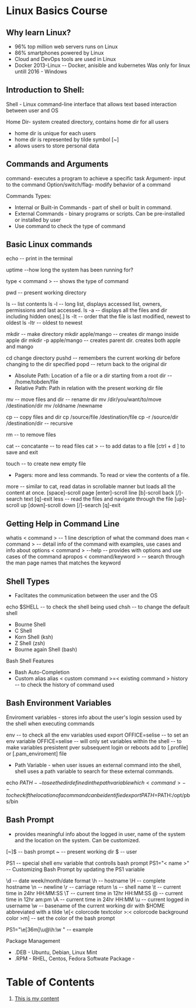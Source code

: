 # Linux Basics Course
 
## Why learn Linux? 
- 96% top million web servers runs on Linux
- 86% smartphones powered by Linux
- Cloud and DevOps tools are used in Linux
- Docker 2013-Linux -- Docker, anisible and kubernetes Was only for linux untill 2016 - Windows


## Introduction to Shell: 
Shell - Linux command-line interface that allows text based interaction between user and OS

Home Dir- system created directory, contains home dir for all users
- home dir is unique for each users
- home dir is represented by tilde symbol [~]
- allows users to store personal data

## Commands and Arguments
command- executes a program to achieve a specific task
Argument- input to the command
Option/switch/flag- modify behavior of a command 
 
Commands Types:
- Internal or Built-in Commands - part of shell or built in command. 
- External Commands - binary programs or scripts. Can be pre-installed or installed by user
- Use <type> command to check the type of command
 
## Basic Linux commands

echo -- print in the terminal 

uptime --how long the system has been running for?

type < command > -- shows the type of command

pwd -- present working directory 

ls -- list contents
ls -l -- long list, displays accessed list, owners, permissions and last accessed.
ls -a -- displays all the files and dir including hidden ones[.]
ls -lt -- order that the file is last modified, newest to oldest
ls -ltr -- oldest to newest 

mkdir -- make directory 
mkdir apple/mango -- creates dir mango inside apple dir
mkdir -p apple/mango -- creates parent dir. creates both apple and mango

cd change directory 
pushd -- remembers the current working dir before changing to the dir specified
popd -- return back to the original dir 

- Absolute Path: Location of a file or a dir starting from a root dir -- /home/tobden/file
- Relative Path: Path in relation with the present working dir file

mv -- move files and dir -- rename dir
mv /dir/you/want/to/move /destination/dir
mv /oldname /newname

cp -- copy files and dir 
cp /source/file /destination/file
cp -r /source/dir /destination/dir -- recursive

rm -- to remove files

cat -- concatante -- to read files
cat > -- to add datas to a file [ctrl + d ] to save and exit

touch -- to create new empty file

- Pagers: more and less commands. To read or view the contents of a file. 

more -- similar to cat, read datas in scrollable manner but loads all the content at once. [space]-scroll page [enter]-scroll line [b]-scroll back [/]-search text [q]-exit
less -- read the files and navigate through the file [up]-scroll up [down]-scroll down [/]-search [q]-exit 

## Getting Help in Command Line
whatis < command > -- 1 line description of what the command does
man < command > -- detail info of the command with examples, use cases and info about options
< command > --help -- provides with options and use cases of the command
apropos < command/keyword > -- search through the man page names that matches the keyword

## Shell Types
- Faclitates the communication between the user and the OS 

echo $SHELL -- to check the shell being used
chsh -- to change the default shell

- Bourne Shell
- C Shell
- Korn Shell (ksh)
- Z Shell (zsh)
- Bourne again Shell (bash)

Bash Shell Features 
- Bash Auto-Completion
- Custom alias 
alias < custom command >=< existing command >
history -- to check the history of command used

## Bash Environment Variables
Enviroment variables - stores info about the user's login session used by the shell when executing commands

env -- to check all the env variables used
export OFFICE=selise -- to set an env variable
OFFICE=selise -- will only set variables within the shell -- to make variables presistent pver subsequent login or reboots add to  [.profile] or [.pam_enviroment] file

- Path Variable - when user issues an external command into the shell, shell uses a path variable to search for these external commands.

echo $PATH -- to see the dir defined in the path variable
which < command > -- to check if the location of a command can be identified 
export PATH=$PATH:/opt/pbs/bin

## Bash Prompt 
- provides meaningful info about the logged in user, name of the system and the location on the system. Can be customized.

[~]$ -- bash prompt
~ -- present working dir 
$ -- user 

PS1 -- special shell env variable that controlls bash prompt 
PS1="< name >" -- Customizing Bash Prompt by updating the PS1 variable

\d -- date week/month/date format
\h -- hostname
\H -- complete hostname
\n -- newline
\r -- carriage return 
\s -- shell name
\t -- current time in 24hr HH:MM:SS 
\T -- current time in 12hr HH:MM:SS
\@ -- current time in 12hr am:pm
\A -- current time in 24hr HH:MM 
\u -- current logged in username
\w -- basename of the current working dir with $HOME abbreviated with a tilde
\e[< colorcode textcolor >:< colorcode background color >m\] -- set the color of the bash prompt

PS1="\e[36m\]\u@\h:\w " -- example

Package Management 
- .DEB - Ubuntu, Debian, Linux Mint
- .RPM - RHEL, Centos, Fedora
Softwate Package - 

# Table of Contents

1. [This is my content](content)
